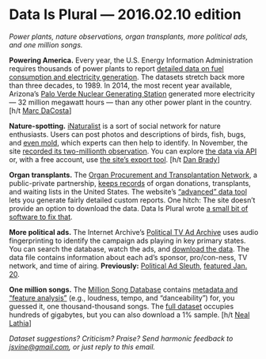 Data Is Plural — 2016.02.10 edition
===================================

*Power plants, nature observations, organ transplants, more political ads, and one million songs.*


__Powering America.__ Every year, the U.S. Energy Information Administration requires thousands of power plants to report [detailed data on fuel consumption and electricity generation](http://www.eia.gov/electricity/data/eia923/). The datasets stretch back more than three decades, to 1989. In 2014, the most recent year available, Arizona’s [Palo Verde Nuclear Generating Station](https://en.wikipedia.org/wiki/Palo_Verde_Nuclear_Generating_Station) generated more electricity — 32 million megawatt hours — than any other power plant in the country. [h/t [Marc DaCosta](https://twitter.com/marc_dacosta)]


__Nature-spotting.__ [iNaturalist](http://www.inaturalist.org/pages/about) is a sort of social network for nature enthusiasts. Users can post photos and descriptions of birds, fish, bugs, and [even mold](http://www.inaturalist.org/observations/2656845), which experts can then help to identify. In November, the site [recorded its two-millionth observation](http://inaturalist.tumblr.com/post/133980888898/2-million-observations). You can explore [the data via API](http://www.inaturalist.org/pages/api+reference) or, with a free account, use [the site’s export tool](http://www.inaturalist.org/observations/export). [h/t [Dan Brady](http://danjbrady.com/)]


__Organ transplants.__ The [Organ Procurement and Transplantation Network](https://optn.transplant.hrsa.gov/), a public-private partnership, [keeps records](https://optn.transplant.hrsa.gov/converge/latestData/viewDataReports.asp) of organ donations, transplants, and waiting lists in the United States. The website’s [“advanced” data tool](https://optn.transplant.hrsa.gov/converge/latestData/advancedData.asp) lets you generate fairly detailed custom reports. One hitch: The site doesn’t provide an option to download the data. Data Is Plural wrote [a small bit of software to fix that](https://gist.github.com/jsvine/6ed721172a7f5019332b).


__More political ads.__ The Internet Archive’s [Political TV Ad Archive](http://politicaladarchive.org/) uses audio fingerprinting to identify the campaign ads playing in key primary states. You can search the database, watch the ads, and [download the data](http://politicaladarchive.org/data/). The data file contains information about each ad’s sponsor, pro/con-ness, TV network, and time of airing. __Previously:__ [Political Ad Sleuth](http://politicaladsleuth.com/), [featured Jan. 20](http://tinyletter.com/data-is-plural/letters/data-is-plural-2016-01-20-edition).


__One million songs.__ The [Million Song Database](http://labrosa.ee.columbia.edu/millionsong/) contains [metadata and “feature analysis”](http://labrosa.ee.columbia.edu/millionsong/pages/example-track-description) (e.g., loudness, tempo, and “danceability”) for, you guessed it, one thousand-thousand songs. The [full dataset](http://labrosa.ee.columbia.edu/millionsong/pages/getting-dataset) occupies hundreds of gigabytes, but you can also download a 1% sample. [h/t [Neal Lathia](https://twitter.com/neal_lathia)]


*Dataset suggestions? Criticism? Praise? Send harmonic feedback to <jsvine@gmail.com>, or just reply to this email.*